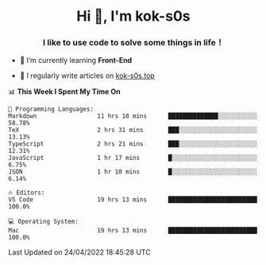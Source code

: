 <h1 align="center">Hi 👋, I'm kok-s0s</h1>
<h3 align="center">I like to use code to solve some things in life！</h3>

- 🌱 I’m currently learning **Front-End**

- 📝 I regularly write articles on [kok-s0s.top](https://kok-s0s.top/)



<!--START_SECTION:waka-->
📊 **This Week I Spent My Time On** 

```text
💬 Programming Languages: 
Markdown                 11 hrs 18 mins      ██████████████░░░░░░░░░░░   58.78% 
TeX                      2 hrs 31 mins       ███░░░░░░░░░░░░░░░░░░░░░░   13.13% 
TypeScript               2 hrs 21 mins       ███░░░░░░░░░░░░░░░░░░░░░░   12.31% 
JavaScript               1 hr 17 mins        █░░░░░░░░░░░░░░░░░░░░░░░░   6.75% 
JSON                     1 hr 10 mins        █░░░░░░░░░░░░░░░░░░░░░░░░   6.14%

🔥 Editors: 
VS Code                  19 hrs 13 mins      █████████████████████████   100.0%

💻 Operating System: 
Mac                      19 hrs 13 mins      █████████████████████████   100.0%

```


 Last Updated on 24/04/2022 18:45:28 UTC
<!--END_SECTION:waka-->
